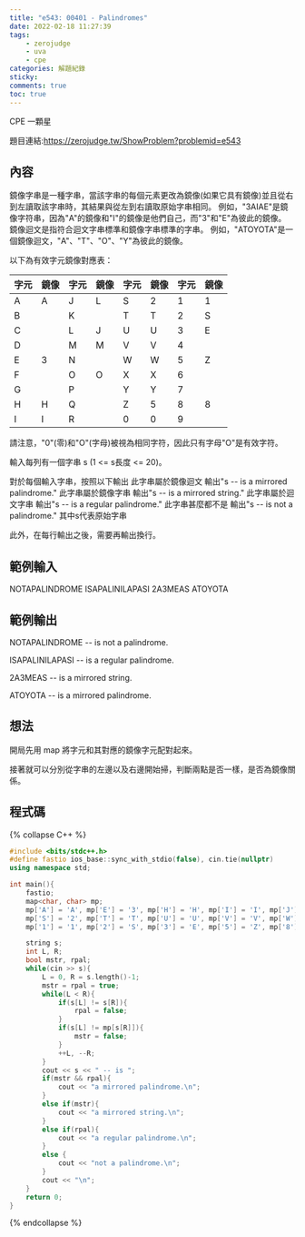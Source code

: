 ```yaml
---
title: "e543: 00401 - Palindromes"
date: 2022-02-18 11:27:39
tags:
    - zerojudge
    - uva
    - cpe
categories: 解題紀錄
sticky: 
comments: true
toc: true
---
```

CPE 一顆星
<!--more-->
題目連結:https://zerojudge.tw/ShowProblem?problemid=e543
## 內容
鏡像字串是一種字串，當該字串的每個元素更改為鏡像(如果它具有鏡像)並且從右到左讀取該字串時，其結果與從左到右讀取原始字串相同。
例如，"3AIAE"是鏡像字符串，因為"A"的鏡像和"I"的鏡像是他們自己，而"3"和"E"為彼此的鏡像。
鏡像迴文是指符合迴文字串標準和鏡像字串標準的字串。
例如，"ATOYOTA"是一個鏡像迴文，"A"、"T"、"O"、"Y"為彼此的鏡像。

以下為有效字元鏡像對應表：

字元|鏡像|字元|鏡像|字元|鏡像|字元|鏡像
----|----|----|----|----|----|----|----
A	|A	|J	|L	|S	|2	|1	|1
B	| 	|K	| 	|T	|T	|2	|S
C	| 	|L	|J	|U	|U	|3	|E
D	| 	|M	|M	|V	|V	|4	|
E	|3	|N	| 	|W	|W	|5	|Z
F	| 	|O	|O	|X	|X	|6  |
G	| 	|P	| 	|Y	|Y	|7	|
H	|H	|Q	| 	|Z	|5	|8	|8
I	|I	|R	| 	|0	|0	|9	|

請注意，"0"(零)和"O"(字母)被視為相同字符，因此只有字母"O"是有效字符。

輸入每列有一個字串 s (1 <= s長度 <= 20)。

對於每個輸入字串，按照以下輸出
此字串屬於鏡像迴文
輸出"s -- is a mirrored palindrome."
此字串屬於鏡像字串
輸出"s -- is a mirrored string."
此字串屬於迴文字串
輸出"s -- is a regular palindrome."
此字串甚麼都不是
輸出"s -- is not a palindrome."
其中s代表原始字串

此外，在每行輸出之後，需要再輸出換行。
## 範例輸入
NOTAPALINDROME
ISAPALINILAPASI
2A3MEAS
ATOYOTA
## 範例輸出
NOTAPALINDROME -- is not a palindrome.

ISAPALINILAPASI -- is a regular palindrome.

2A3MEAS -- is a mirrored string.

ATOYOTA -- is a mirrored palindrome.
## 想法
開局先用 map 將字元和其對應的鏡像字元配對起來。

接著就可以分別從字串的左邊以及右邊開始掃，判斷兩點是否一樣，是否為鏡像關係。
## 程式碼
{% collapse C++ %}
```cpp
#include <bits/stdc++.h>
#define fastio ios_base::sync_with_stdio(false), cin.tie(nullptr)
using namespace std;

int main(){
    fastio;
    map<char, char> mp;
    mp['A'] = 'A', mp['E'] = '3', mp['H'] = 'H', mp['I'] = 'I', mp['J'] = 'L', mp['M'] = 'M', mp['O'] = 'O';
    mp['S'] = '2', mp['T'] = 'T', mp['U'] = 'U', mp['V'] = 'V', mp['W'] = 'W', mp['X'] = 'X', mp['Y'] = 'Y', mp['Z'] = '5', mp['0'] = '0';
    mp['1'] = '1', mp['2'] = 'S', mp['3'] = 'E', mp['5'] = 'Z', mp['8'] = '8', mp['L'] = 'J';

    string s;
    int L, R;
    bool mstr, rpal;
    while(cin >> s){
        L = 0, R = s.length()-1;
        mstr = rpal = true;
        while(L < R){
            if(s[L] != s[R]){
                rpal = false;
            }
            if(s[L] != mp[s[R]]){
                mstr = false;
            }
            ++L, --R;
        }
        cout << s << " -- is ";
        if(mstr && rpal){
            cout << "a mirrored palindrome.\n";
        }
        else if(mstr){
            cout << "a mirrored string.\n";
        }
        else if(rpal){
            cout << "a regular palindrome.\n";
        }
        else {
            cout << "not a palindrome.\n";
        }
        cout << "\n";
    }
    return 0;
}
```
{% endcollapse %}